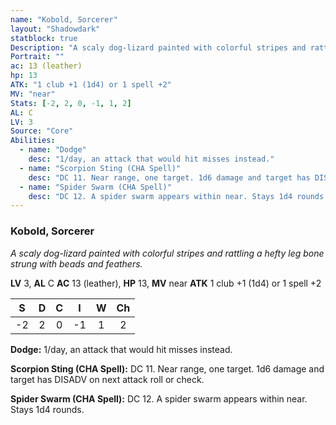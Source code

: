 ```yaml
---
name: "Kobold, Sorcerer"
layout: "Shadowdark"
statblock: true
Description: "A scaly dog-lizard painted with colorful stripes and rattling a hefty leg bone strung with beads and feathers."
Portrait: ""
ac: 13 (leather)
hp: 13
ATK: "1 club +1 (1d4) or 1 spell +2"
MV: "near"
Stats: [-2, 2, 0, -1, 1, 2]
AL: C
LV: 3
Source: "Core"
Abilities:
  - name: "Dodge"
    desc: "1/day, an attack that would hit misses instead."
  - name: "Scorpion Sting (CHA Spell)"
    desc: "DC 11. Near range, one target. 1d6 damage and target has DISADV on next attack roll or check."
  - name: "Spider Swarm (CHA Spell)"
    desc: "DC 12. A spider swarm appears within near. Stays 1d4 rounds."
---
```


### Kobold, Sorcerer

_A scaly dog-lizard painted with colorful stripes and rattling a hefty leg bone strung with beads and feathers._

**LV** 3, **AL** C
**AC** 13 (leather), **HP** 13, **MV** near
**ATK** 1 club +1 (1d4) or 1 spell +2

|  S  |  D  |  C  |  I  |  W  |  Ch  |
|:---:|:---:|:---:|:---:|:---:|:----:|
| -2 | 2 | 0 | -1 | 1 | 2 |

**Dodge:** 1/day, an attack that would hit misses instead.

**Scorpion Sting (CHA Spell):** DC 11. Near range, one target. 1d6 damage and target has DISADV on next attack roll or check.

**Spider Swarm (CHA Spell):** DC 12. A spider swarm appears within near. Stays 1d4 rounds.

